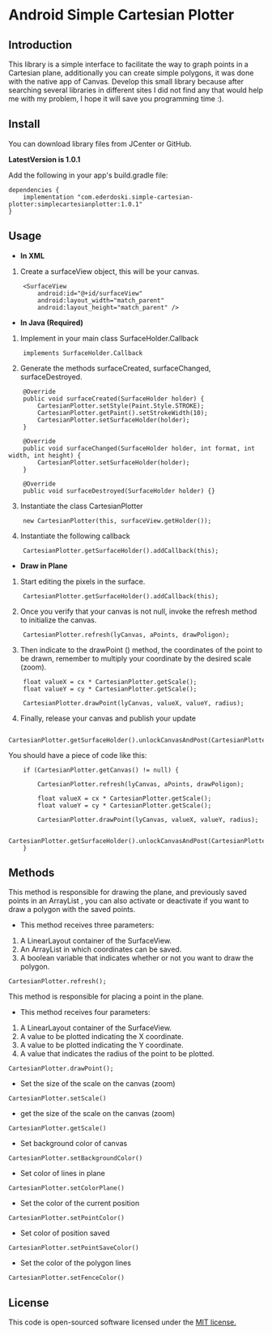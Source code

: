 # Android Simple Cartesian Plotter

## Introduction

This library is a simple interface to facilitate the way to graph points in a Cartesian plane, additionally you can create simple polygons, it was done with the native app of Canvas. Develop this small library because after searching several libraries in different sites I did not find any that would help me with my problem, I hope it will save you programming time :).

## Install

You can download library files from JCenter or GitHub.

**LatestVersion is 1.0.1**

Add the following in your app's build.gradle file:

```
dependencies {
    implementation "com.ederdoski.simple-cartesian-plotter:simplecartesianplotter:1.0.1"
}
```

## Usage

* **In XML**

1) Create a surfaceView object, this will be your canvas.

```
	<SurfaceView
        android:id="@+id/surfaceView"
        android:layout_width="match_parent"
        android:layout_height="match_parent" />
```

* **In Java (Required)**

1) Implement in your main class SurfaceHolder.Callback

```
	implements SurfaceHolder.Callback
```

2) Generate the methods surfaceCreated, surfaceChanged, surfaceDestroyed.

```
	@Override
    public void surfaceCreated(SurfaceHolder holder) { 
    	CartesianPlotter.setStyle(Paint.Style.STROKE);
        CartesianPlotter.getPaint().setStrokeWidth(10);
    	CartesianPlotter.setSurfaceHolder(holder); 
    }

    @Override
    public void surfaceChanged(SurfaceHolder holder, int format, int width, int height) {
    	CartesianPlotter.setSurfaceHolder(holder); 
    }

    @Override
    public void surfaceDestroyed(SurfaceHolder holder) {}
```

3) Instantiate the class CartesianPlotter

```
	new CartesianPlotter(this, surfaceView.getHolder());
```

4) Instantiate the following callback

```
	CartesianPlotter.getSurfaceHolder().addCallback(this);
```

* **Draw in Plane**

1) Start editing the pixels in the surface. 

```
	CartesianPlotter.getSurfaceHolder().addCallback(this);
```

2) Once you verify that your canvas is not null, invoke the refresh method to initialize the canvas.
```
	CartesianPlotter.refresh(lyCanvas, aPoints, drawPoligon);
```

3) Then indicate to the drawPoint () method, the coordinates of the point to be drawn, remember to multiply your coordinate by the desired scale (zoom).
```
	float valueX = cx * CartesianPlotter.getScale();
    float valueY = cy * CartesianPlotter.getScale();

	CartesianPlotter.drawPoint(lyCanvas, valueX, valueY, radius);
```

4) Finally, release your canvas and publish your update
```
	CartesianPlotter.getSurfaceHolder().unlockCanvasAndPost(CartesianPlotter.getCanvas());
```

You should have a piece of code like this:

```
	if (CartesianPlotter.getCanvas() != null) {

        CartesianPlotter.refresh(lyCanvas, aPoints, drawPoligon);

        float valueX = cx * CartesianPlotter.getScale();
        float valueY = cy * CartesianPlotter.getScale();

        CartesianPlotter.drawPoint(lyCanvas, valueX, valueY, radius);

        CartesianPlotter.getSurfaceHolder().unlockCanvasAndPost(CartesianPlotter.getCanvas());
    }
```

## Methods

This method is responsible for drawing the plane, and previously saved points in an ArrayList <PointsFence>, you can also activate or deactivate if you want to draw a polygon with the saved points.

* This method receives three parameters:

1) A LinearLayout container of the SurfaceView.
2) An ArrayList <PointsFence> in which coordinates can be saved.
3) A boolean variable that indicates whether or not you want to draw the polygon.

```
CartesianPlotter.refresh();
```

This method is responsible for placing a point in the plane.

* This method receives four parameters:

1) A LinearLayout container of the SurfaceView.
2) A value to be plotted indicating the X coordinate.
3) A value to be plotted indicating the Y coordinate.
4) A value that indicates the radius of the point to be plotted.

```
CartesianPlotter.drawPoint();
```

* Set the size of the scale on the canvas (zoom)
```
CartesianPlotter.setScale()
```

* get the size of the scale on the canvas (zoom)
```
CartesianPlotter.getScale()
```

* Set background color of canvas
```
CartesianPlotter.setBackgroundColor()
```

* Set color of lines in plane
```
CartesianPlotter.setColorPlane()
```

* Set the color of the current position
```
CartesianPlotter.setPointColor()
```

* Set color of position saved
```
CartesianPlotter.setPointSaveColor()
```

* Set the color of the polygon lines
```
CartesianPlotter.setFenceColor()
```


## License

This code is open-sourced software licensed under the [MIT license.](https://opensource.org/licenses/MIT)